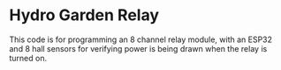 # Hydro Garden Relay

This code is for programming an 8 channel relay module, with an ESP32 and 8 hall sensors for verifying power is being drawn when the relay is turned on.
